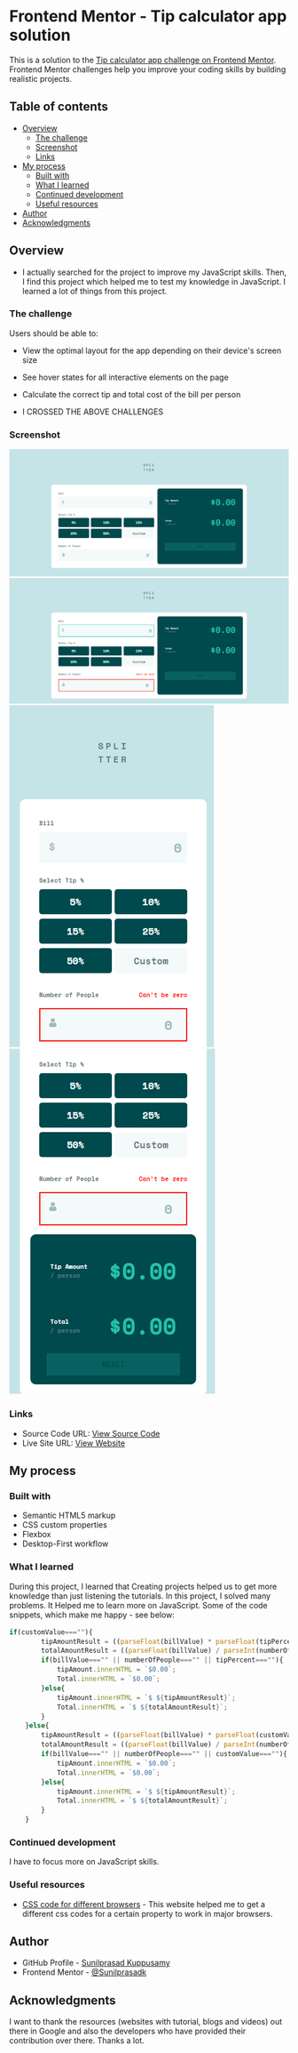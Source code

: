 # Frontend Mentor - Tip calculator app solution

This is a solution to the [Tip calculator app challenge on Frontend Mentor](https://www.frontendmentor.io/challenges/tip-calculator-app-ugJNGbJUX). Frontend Mentor challenges help you improve your coding skills by building realistic projects.

## Table of contents

- [Overview](#overview)
  - [The challenge](#the-challenge)
  - [Screenshot](#screenshot)
  - [Links](#links)
- [My process](#my-process)
  - [Built with](#built-with)
  - [What I learned](#what-i-learned)
  - [Continued development](#continued-development)
  - [Useful resources](#useful-resources)
- [Author](#author)
- [Acknowledgments](#acknowledgments)


## Overview

- I actually searched for the project to improve my JavaScript skills. Then, I find this project which helped me to test my knowledge in JavaScript. I learned a lot of things from this project.

### The challenge

Users should be able to:

- View the optimal layout for the app depending on their device's screen size
- See hover states for all interactive elements on the page
- Calculate the correct tip and total cost of the bill per person

- I CROSSED THE ABOVE CHALLENGES

### Screenshot

![DesktopDesign](screenshots/DesktopDesign.png)
![DesktopDesignActiveState](screenshots/DesktopDesignActiveStates.png)
![MobileDesign](screenshots/MobileDesignTop.png)
![MobileDesign](screenshots/MobileDesignBottom.png)

### Links

- Source Code URL: [View Source Code](https://github.com/Sunilprasadk/sunilprasadk.github.io/tree/main/frontendmentorchallenges/tip-calculator-app-main)
- Live Site URL: [View Website](https://sunilprasadk.github.io/frontendmentorchallenges/tip-calculator-app-main/)

## My process

### Built with

- Semantic HTML5 markup
- CSS custom properties
- Flexbox
- Desktop-First workflow


### What I learned

During this project, I learned that Creating projects helped us to get more knowledge than just listening the tutorials. In this project, I solved many problems. It Helped me to learn more on JavaScript. Some of the code snippets, which make me happy - see below:

```js
if(customValue===""){
        tipAmountResult = ((parseFloat(billValue) * parseFloat(tipPercent/100)) / parseInt(numberOfPeople)).toFixed(2);
        totalAmountResult = ((parseFloat(billValue) / parseInt(numberOfPeople)) + parseFloat(tipAmountResult)).toFixed(2);
        if(billValue==="" || numberOfPeople==="" || tipPercent===""){
            tipAmount.innerHTML = `$0.00`;
            Total.innerHTML = `$0.00`;
        }else{
            tipAmount.innerHTML = `$ ${tipAmountResult}`;
            Total.innerHTML = `$ ${totalAmountResult}`;
        }
    }else{
        tipAmountResult = ((parseFloat(billValue) * parseFloat(customValue/100)) / parseInt(numberOfPeople)).toFixed(2);
        totalAmountResult = ((parseFloat(billValue) / parseInt(numberOfPeople)) + parseFloat(tipAmountResult)).toFixed(2);
        if(billValue==="" || numberOfPeople==="" || customValue===""){
            tipAmount.innerHTML = `$0.00`;
            Total.innerHTML = `$0.00`;
        }else{
            tipAmount.innerHTML = `$ ${tipAmountResult}`;
            Total.innerHTML = `$ ${totalAmountResult}`;
        }
    }
```

### Continued development

I have to focus more on JavaScript skills.


### Useful resources

- [CSS code for different browsers](https://autoprefixer.github.io/) - This website helped me to get a different css codes for a certain property to work in major browsers.


## Author

- GitHub Profile - [Sunilprasad Kuppusamy](https://github.com/Sunilprasadk/sunilprasadk.github.io)
- Frontend Mentor - [@Sunilprasadk](https://www.frontendmentor.io/profile/Sunilprasadk)


## Acknowledgments

I want to thank the resources (websites with tutorial, blogs and videos) out there in Google and also the developers who have provided their contribution over there. Thanks a lot.
